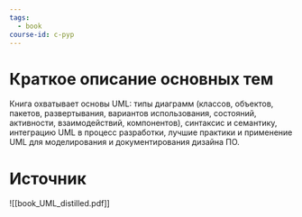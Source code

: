 ```yaml
---
tags:
  - book
course-id: c-pyp
---
```

# Краткое описание основных тем
Книга охватывает основы UML: типы диаграмм (классов, объектов, пакетов, развертывания, вариантов использования, состояний, активности, взаимодействий, компонентов), синтаксис и семантику, интеграцию UML в процесс разработки, лучшие практики и применение UML для моделирования и документирования дизайна ПО.

# Источник

![[book_UML_distilled.pdf]]